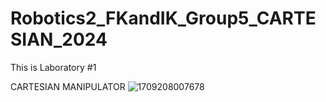 # Robotics2_FKandIK_Group5_CARTESIAN_2024
This is Laboratory #1

CARTESIAN MANIPULATOR
![1709208007678](https://github.com/Mikamikss/Robotics2_FKandIK_Group5_CARTESIAN_2024/assets/157662884/ad7123e9-36f9-4ba5-aede-1f026ce3b1a5)
